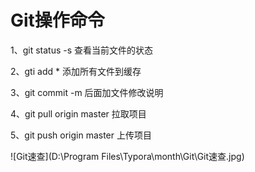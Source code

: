 # Git操作命令

1、git status -s 查看当前文件的状态

2、gti add * 添加所有文件到缓存

3、git commit -m 后面加文件修改说明

4、git pull origin master 拉取项目

5、git push origin master 上传项目

![Git速查](D:\Program Files\Typora\month\Git\Git速查.jpg)